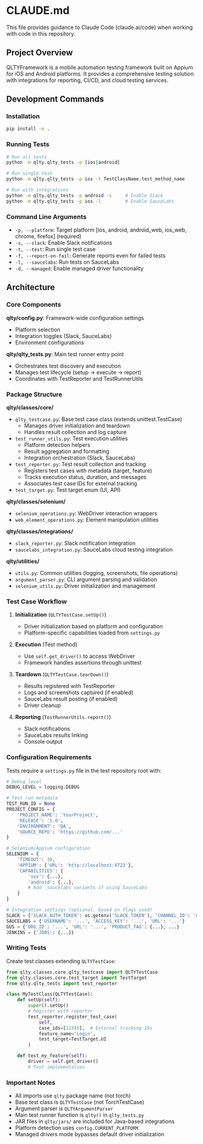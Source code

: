 # CLAUDE.md

This file provides guidance to Claude Code (claude.ai/code) when working with code in this repository.

## Project Overview

QLTYFramework is a mobile automation testing framework built on Appium for iOS and Android platforms. It provides a comprehensive testing solution with integrations for reporting, CI/CD, and cloud testing services.

## Development Commands

### Installation
```bash
pip install -e .
```

### Running Tests
```bash
# Run all tests
python -m qlty.qlty_tests -p [ios|android]

# Run single test
python -m qlty.qlty_tests -p ios -t TestClassName.test_method_name

# Run with integrations
python -m qlty.qlty_tests -p android -s     # Enable Slack
python -m qlty.qlty_tests -p ios -l         # Enable SauceLabs
```

### Command Line Arguments
- `-p, --platform`: Target platform [ios, android, android_web, ios_web, chrome, firefox] (required)
- `-s, --slack`: Enable Slack notifications
- `-t, --test`: Run single test case
- `-f, --report-on-fail`: Generate reports even for failed tests
- `-l, --saucelabs`: Run tests on SauceLabs
- `-d, --managed`: Enable managed driver functionality

## Architecture

### Core Components

**qlty/config.py**: Framework-wide configuration settings
- Platform selection
- Integration toggles (Slack, SauceLabs)
- Environment configurations

**qlty/qlty_tests.py**: Main test runner entry point
- Orchestrates test discovery and execution
- Manages test lifecycle (setup → execute → report)
- Coordinates with TestReporter and TestRunnerUtils

### Package Structure

**qlty/classes/core/**
- `qlty_testcase.py`: Base test case class (extends unittest.TestCase)
  - Manages driver initialization and teardown
  - Handles result collection and log capture
- `test_runner_utils.py`: Test execution utilities
  - Platform detection helpers
  - Result aggregation and formatting
  - Integration orchestration (Slack, SauceLabs)
- `test_reporter.py`: Test result collection and tracking
  - Registers test cases with metadata (target, feature)
  - Tracks execution status, duration, and messages
  - Associates test case IDs for external tracking
- `test_target.py`: Test target enum (UI, API)

**qlty/classes/selenium/**
- `selenium_operations.py`: WebDriver interaction wrappers
- `web_element_operations.py`: Element manipulation utilities

**qlty/classes/integrations/**
- `slack_reporter.py`: Slack notification integration
- `saucelabs_integration.py`: SauceLabs cloud testing integration

**qlty/utilities/**
- `utils.py`: Common utilities (logging, screenshots, file operations)
- `argument_parser.py`: CLI argument parsing and validation
- `selenium_utils.py`: Driver initialization and management

### Test Case Workflow

1. **Initialization** (`QLTYTestCase.setUp()`)
   - Driver initialization based on platform and configuration
   - Platform-specific capabilities loaded from `settings.py`

2. **Execution** (Test method)
   - Use `self.get_driver()` to access WebDriver
   - Framework handles assertions through unittest

3. **Teardown** (`QLTYTestCase.tearDown()`)
   - Results registered with TestReporter
   - Logs and screenshots captured (if enabled)
   - SauceLabs result posting (if enabled)
   - Driver cleanup

4. **Reporting** (`TestRunnerUtils.report()`)
   - Slack notifications
   - SauceLabs results linking
   - Console output

### Configuration Requirements

Tests require a `settings.py` file in the test repository root with:

```python
# Debug level
DEBUG_LEVEL = logging.DEBUG

# Test run metadata
TEST_RUN_ID = None
PROJECT_CONFIG = {
    'PROJECT_NAME': 'YourProject',
    'RELEASE': '1.0',
    'ENVIRONMENT': 'QA',
    'SOURCE_REPO': 'https://github.com/...'
}

# Selenium/Appium configuration
SELENIUM = {
    'TIMEOUT': 30,
    'APPIUM': {'URL': 'http://localhost:4723'},
    'CAPABILITIES': {
        'ios': {...},
        'android': {...},
        # Add _saucelabs variants if using SauceLabs
    }
}

# Integration settings (optional, based on flags used)
SLACK = {'SLACK_AUTH_TOKEN': os.getenv('SLACK_TOKEN'), 'CHANNEL_ID': 'C123456'}
SAUCELABS = {'USERNAME': '...', 'ACCESS_KEY': '...', 'URL': '...'}
GUS = {'ORG_ID': '...', 'URL': '...', 'PRODUCT_TAG': {...}, ...}
JENKINS = {'JOBS': {...}}
```

### Writing Tests

Create test classes extending `QLTYTestCase`:

```python
from qlty.classes.core.qlty_testcase import QLTYTestCase
from qlty.classes.core.test_target import TestTarget
from qlty.qlty_tests import test_reporter

class MyTestClass(QLTYTestCase):
    def setUp(self):
        super().setUp()
        # Register with reporter
        test_reporter.register_test_case(
            self,
            case_ids=[12345],  # External tracking IDs
            feature_name='Login',
            test_target=TestTarget.UI
        )

    def test_my_feature(self):
        driver = self.get_driver()
        # Test implementation
```

### Important Notes

- All imports use `qlty` package name (not torch)
- Base test class is `QLTYTestCase` (not TorchTestCase)
- Argument parser is `QLTYArgumentParser`
- Main test runner function is `qlty()` in `qlty_tests.py`
- JAR files in `qlty/jars/` are included for Java-based integrations
- Platform detection uses `config.CURRENT_PLATFORM`
- Managed drivers mode bypasses default driver initialization
